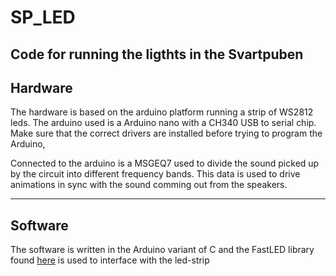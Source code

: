 # SP_LED
Code for running the ligthts in the Svartpuben
---
## Hardware
The hardware is based on the arduino platform running a strip of WS2812 leds. The arduino used is a Arduino nano with a CH340 USB to serial chip. Make sure that the correct drivers are installed before trying to program the Arduino,

Connected to the arduino is a MSGEQ7 used to divide the sound picked up by the circuit into different frequency bands. This data is used to drive animations in sync with the sound comming out from the speakers.

---
## Software
The software is written in the Arduino variant of C and the FastLED library found [here](www.fastled.io) is used to interface with the led-strip
